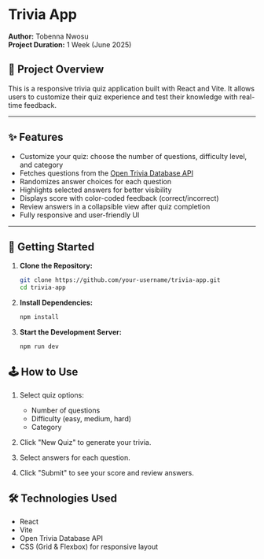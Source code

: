 # Trivia App

**Author:** Tobenna Nwosu  
**Project Duration:** 1 Week (June 2025)

## 🧠 Project Overview  
This is a responsive trivia quiz application built with React and Vite. It allows users to customize their quiz experience and test their knowledge with real-time feedback.

---

## ✨ Features

- Customize your quiz: choose the number of questions, difficulty level, and category  
- Fetches questions from the [Open Trivia Database API](https://opentdb.com/)  
- Randomizes answer choices for each question  
- Highlights selected answers for better visibility  
- Displays score with color-coded feedback (correct/incorrect)  
- Review answers in a collapsible view after quiz completion  
- Fully responsive and user-friendly UI  

---



## 🚀 Getting Started

1. **Clone the Repository:**
   ```bash
   git clone https://github.com/your-username/trivia-app.git
   cd trivia-app
   ```

2. **Install Dependencies:**
   ```bash
   npm install
   ```

3. **Start the Development Server:**
   ```bash
   npm run dev
   ```

## 🕹️ How to Use

1. Select quiz options:
   - Number of questions
   - Difficulty (easy, medium, hard)
   - Category

2. Click "New Quiz" to generate your trivia.

3. Select answers for each question.

4. Click "Submit" to see your score and review answers.

## 🛠️ Technologies Used

- React
- Vite
- Open Trivia Database API
- CSS (Grid & Flexbox) for responsive layout


